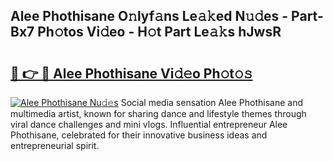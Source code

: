 ## Alee Phothisane O𝚗lyf𝚊ns Le𝚊𝚔ed N𝚞𝚍es - Part-Bx7 Ph𝚘tos Vi𝚍eo - H𝚘t Part Le𝚊𝚔s hJwsR

# <h2><a href="http://hf1unai.feru.top/?c=Alee+Phothisane">🔗 👉 🔴 Alee Phothisane Vi𝚍𝚎o Ph𝚘t𝚘𝚜</a></h2>

[![Alee Phothisane Nu𝚍𝚎s](https://i.imgur.com/0TWrTi3.gif)](http://hf1unai.feru.top/?c=Alee+Phothisane)
Social media sensation Alee Phothisane and multimedia artist, known for sharing dance and lifestyle themes through viral dance challenges and mini vlogs. Influential entrepreneur Alee Phothisane, celebrated for their innovative business ideas and entrepreneurial spirit. 
